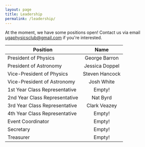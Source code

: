 ```yaml
---
layout: page
title: Leadership
permalink: /leadership/
---
```


At the moment, we have some positions open! Contact us via email [ugaphysicsclub@gmail.com](mailto:ugaphysicsclub@gmail.com) if you're interested.

| Position                  | Name           | 
| ------------------------- |:--------------:|
| President of Physics      | George Barron  |
| President of Astronomy    | Jessica Doppel |
| Vice-President of Physics      | Steven Hancock  |
| Vice-President of Astronomy    | Josh White |
| 1st Year Class Representative    | Empty! |
| 2nd Year Class Representative    | Nat Byrd |
| 3rd Year Class Representative    | Clark Veazey |
| 4th Year Class Representative    | Empty! |
| Event Coordinator    | Empty! |
| Secretary    | Empty! |
| Treasurer    | Empty! |
